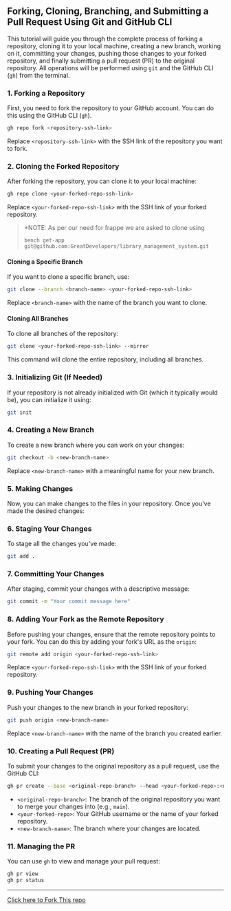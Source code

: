 ## Forking, Cloning, Branching, and Submitting a Pull Request Using Git and GitHub CLI

This tutorial will guide you through the complete process of forking a repository, cloning it to your local machine, creating a new branch, working on it, committing your changes, pushing those changes to your forked repository, and finally submitting a pull request (PR) to the original repository. All operations will be performed using `git` and the GitHub CLI (`gh`) from the terminal.

### 1. Forking a Repository

First, you need to fork the repository to your GitHub account. You can do this using the GitHub CLI (`gh`).

```bash
gh repo fork <repository-ssh-link>
```

Replace `<repository-ssh-link>` with the SSH link of the repository you want to fork.

### 2. Cloning the Forked Repository

After forking the repository, you can clone it to your local machine:

```bash
gh repo clone <your-forked-repo-ssh-link>
```
Replace `<your-forked-repo-ssh-link>` with the SSH link of your forked repository.

> *NOTE: As per our need for frappe we are asked to clone using
> ```
> bench get-app git@github.com:GreatDevelopers/library_management_system.git
> ```


#### Cloning a Specific Branch

If you want to clone a specific branch, use:

```bash
git clone --branch <branch-name> <your-forked-repo-ssh-link>
```

Replace `<branch-name>` with the name of the branch you want to clone.

#### Cloning All Branches

To clone all branches of the repository:

```bash
git clone <your-forked-repo-ssh-link> --mirror
```

This command will clone the entire repository, including all branches.

### 3. Initializing Git (If Needed)

If your repository is not already initialized with Git (which it typically would be), you can initialize it using:

```bash
git init
```

### 4. Creating a New Branch

To create a new branch where you can work on your changes:

```bash
git checkout -b <new-branch-name>
```

Replace `<new-branch-name>` with a meaningful name for your new branch.

### 5. Making Changes

Now, you can make changes to the files in your repository. Once you've made the desired changes:

### 6. Staging Your Changes

To stage all the changes you've made:

```bash
git add .
```

### 7. Committing Your Changes

After staging, commit your changes with a descriptive message:

```bash
git commit -m "Your commit message here"
```

### 8. Adding Your Fork as the Remote Repository

Before pushing your changes, ensure that the remote repository points to your fork. You can do this by adding your fork's URL as the `origin`:

```bash
git remote add origin <your-forked-repo-ssh-link>
```

Replace `<your-forked-repo-ssh-link>` with the SSH link of your forked repository.

### 9. Pushing Your Changes

Push your changes to the new branch in your forked repository:

```bash
git push origin <new-branch-name>
```

Replace `<new-branch-name>` with the name of the branch you created earlier.

### 10. Creating a Pull Request (PR)

To submit your changes to the original repository as a pull request, use the GitHub CLI:

```bash
gh pr create --base <original-repo-branch> --head <your-forked-repo>:<new-branch-name> --title "PR Title" --body "Detailed description of your changes"
```

- `<original-repo-branch>`: The branch of the original repository you want to merge your changes into (e.g., `main`).
- `<your-forked-repo>`: Your GitHub username or the name of your forked repository.
- `<new-branch-name>`: The branch where your changes are located.

### 11. Managing the PR

You can use `gh` to view and manage your pull request:

```bash
gh pr view
gh pr status
```

---

[Click here to Fork This repo](github.com/mantejjosan/tutorials/CollaborateOnGithub/PrWithGhCli)
